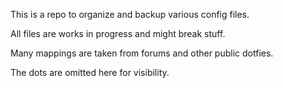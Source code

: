 This is a repo to organize and backup various config files. 

All files are works in progress and might break stuff. 
 
Many mappings are taken from forums and other public dotfies.
 
The dots are omitted here for visibility.
